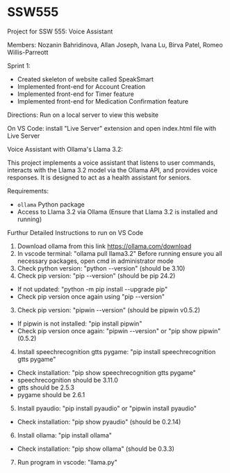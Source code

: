 # SSW555
Project for SSW 555: Voice Assistant 

Members: Nozanin Bahridinova, Allan Joseph, Ivana Lu, Birva Patel, Romeo Willis-Parreott 

Sprint 1: 
* Created skeleton of website called SpeakSmart 
* Implemented front-end for Account Creation 
* Implemented front-end for Timer feature 
* Implemented front-end for Medication Confirmation feature 

Directions: Run on a local server to view this website 

On VS Code: install "Live Server" extension and open index.html file with Live Server 

Voice Assistant with Ollama's Llama 3.2:

This project implements a voice assistant that listens to user commands, interacts with the Llama 3.2 model via the Ollama API, and provides voice responses. It is designed to act as a health assistant for seniors.

Requirements:
* `ollama` Python package
* Access to Llama 3.2 via Ollama (Ensure that Llama 3.2 is installed and running)

Furthur Detailed Instructions to run on VS Code
1. Download ollama from this link https://ollama.com/download
2. In vscode terminal: "ollama pull llama3.2"
Before running ensure you all necessary packages, open cmd in administrator mode 
1. Check python version: "python --version" (should be 3.10)
2. Check pip version: "pip --version" (should be pip 24.2)
* If not updated: "python -m pip install --upgrade pip"
* Check pip version once again using "pip --version"
3. Check pip version: "pipwin --version" (should be pipwin v0.5.2)
* If pipwin is not installed: "pip install pipwin"
* Check pip version once again: "pipwin --version" or "pip show pipwin" (0.5.2)
4. Install speechrecognition gtts pygame: "pip install speechrecognition gtts pygame"
* Check installation: "pip show speechrecognition gtts pygame"
* speechrecognition should be 3.11.0
* gtts should be 2.5.3
* pygame should be 2.6.1
5. Install pyaudio: "pip install pyaudio" or "pipwin install pyaudio"
* Check installation: "pip show pyaudio" (should be 0.2.14)
6. Install ollama: "pip install ollama"
* Check installation: "pip show ollama" (should be 0.3.3)
7. Run program in vscode: "llama.py"

